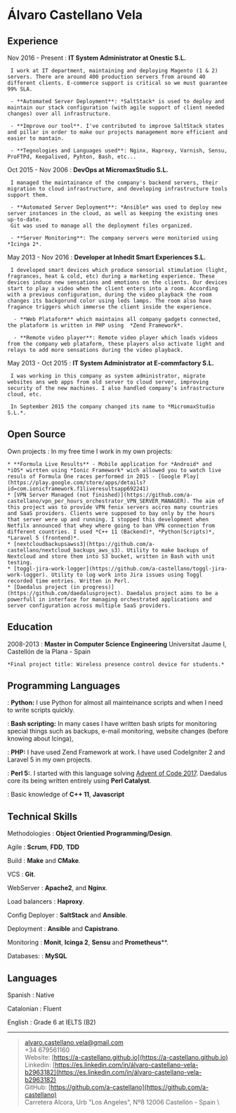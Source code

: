 Álvaro Castellano Vela
============

Experience
----------

Nov 2016 - Present
:   **IT System Administrator at Onestic S.L.**

     I work at IT department, maintaining and deploying Magento (1 & 2) servers. There are around 400 production servers from around 40 different clients. E-commerce support is critical so we must guarantee 99% SLA.

     - **Automated Server Deployment**: *SaltStack* is used to deploy and maintain our stack configuration (with agile support of client needed changes) over all infrastructure.

     - **Improve our tool**. I've contributed to improve SaltStack states and pillar in order to make our projects management more efficient and easier to mantain.

     - **Tegnologies and Languages used**: Nginx, Haproxy, Varnish, Sensu, ProFTPd, Keepalived, Pyhton, Bash, etc...

Oct 2015 - Nov 2006
:   **DevOps at MicromaxStudio S.L.**

     I managed the maintainance of the company's backend servers, their migration to cloud infrastructure, and developing infrastructure tools support them.

     - **Automated Server Deployment**: *Ansible* was used to deploy new server instances in the cloud, as well as keeping the existing ones up-to-date.
     Git was used to manage all the deployment files organized.

     - **Server Monitoring**: The company servers were monitoried using *Icinga 2*.

May 2013 - Nov 2016
:   **Developer at Inhedit Smart Experiences S.L.**

     I developed smart devices which produce sensorial stimulation (light, fragrances, heat & cold, etc) during a marketing experience. These devices induce new sensations and emotions on the clients. Our devices start to play a video when the client enters into a room. According with a previous configuration, during the video playback the room changes its backgorund color using leds lamps. The room also have fragance triggers which immerse the client inside the experience. 

      - **Web Plataform** which maintains all company gadgets connected, the plataform is written in PHP using  *Zend Framework*.

      - **Remote video player**: Remote video player which loads videos from the company web plataform, these players also activate light and relays to add more sensations during the video playback.

May 2013 - Oct 2015
:   **IT System Administrator at E-commfactory S.L.**

     I was working in this company as system administrator, migrate websites ans web apps from old server to cloud server, improving security of the new machines. I also handled company’s infrastructure cloud, etc.

     In September 2015 the company changed its name to *MicromaxStudio S.L.*.

Open Source
--------------------

Own projects
:   In my free time I work in my own projects:

    * **Formula Live Results** - Mobile application for *Android* and *iOS* wirtten using *Ionic Framework* wich allowed you to watch live resuls of Formula One races performed in 2015 - [Google Play](https://play.google.com/store/apps/details?id=com.ionicframework.f1liveresultsapp692241)
    * [VPN Server Managed (not finished)](https://github.com/a-castellano/vpn_per_hours_orchestrator_VPN_SERVER_MANAGER). The aim of this project was to provide VPN fenix servers accros many countries and SaaS providers. Clients were supposed to bay only by the hours that server were up and running. I stopped this development when Netfilx announced that whey where going to ban VPN connection from different countries. I used *C++ 11 (Backend)*, *Python(Scripts)*, *Laravel 5 (frontend)*.
    * [nextcloudbackupsawss3](https://github.com/a-castellano/nextcloud_backups_aws_s3). Utility to make backups of Nextcloud and store them into S3 bucket, written in Bash with unit testing.
    * [toggl-jira-work-logger](https://github.com/a-castellano/toggl-jira-work-logger). Utility to log work into Jira issues using Toggl recorded time entries. Written in Perl.
    * [Daedalus project (in progress)](https://github.com/daedalusproject). Daedalus project aims to be a powerfull in interface for managing orchestrated applications and server configuration across multiple SaaS providers.

Education
---------

2008-2013
:   **Master in Computer Science Engineering** Universitat Jaume I, Castellón de la Plana - Spain

    *Final project title: Wireless presence control device for students.*


Programming Languages
--------------------

:   **Python:**
     I use Python for almost all mainteinance scripts and when I need to write scripts quickly.

:   **Bash scripting:**
     In many cases I have written bash sripts for monitoring special things such as backups, e-mail monitoring, website changes (before knowing about Icinga),

:   **PHP:**
      I have used Zend Framework at work. I have used CodeIgniter 2 and Laravel 5 in my own projects.

:   **Perl 5:**.
      I started with this language solving [Advent of Code 2017](https://github.com/a-castellano/adventofcode2017). Daedalus core its being written entirely using **Perl Catalyst**.


:   Basic knowledge of **C++ 11**, **Javascript**

Technical Skills
----------------

Methodologies
:   **Object Orientied Programming/Design**.

Agile
:   **Scrum**, **FDD**, **TDD**

Build
:   **Make** and **CMake**.

VCS
:   **Git**.

WebServer
:   **Apache2**, and **Nginx**.

Load balancers
:   **Haproxy**.

Config Deployer
:   **SaltStack** and **Ansible**.

Deployment
:   **Ansible** and **Capistrano**.

Monitoring
:   **Monit**, **Icinga 2**, **Sensu** and **Prometheus****.

Databases:
:   **MySQL**

Languages
----------------------------------------
Spanish
:   Native

Catalonian
:   Fluent

English
:   Grade 6 at IELTS (B2)

----

> <alvaro.castellano.vela@gmail.com> \
> +34 679561160 \
> Website: [https://a-castellano.github.io](https://a-castellano.github.io) \
> Linkedin: [https://es.linkedin.com/in/álvaro-castellano-vela-b2963182](https://es.linkedin.com/in/álvaro-castellano-vela-b2963182) \
> GitHub: [https://github.com/a-castellano](https://github.com/a-castellano) \
> Carretera Alcora, Urb "Los Angeles", Nº8 12006 Castellón - Spain \
